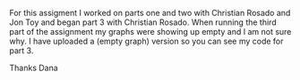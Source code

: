 For this assigment I worked on parts one and two with Christian Rosado and Jon Toy and began part 3 with Christian Rosado. 
When running the third part of the assignment my graphs were showing up empty and I am not sure why. 
I have uploaded a (empty graph) version so you can see my code for part 3.

Thanks
Dana

